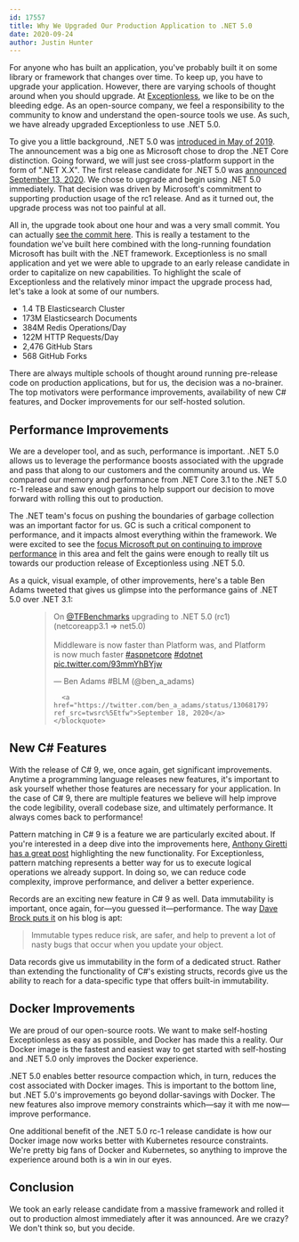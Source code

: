 ```yaml
---
id: 17557
title: Why We Upgraded Our Production Application to .NET 5.0
date: 2020-09-24
author: Justin Hunter
---
```

For anyone who has built an application, you've probably built it on some library or framework that changes over time. To keep up, you have to upgrade your application. However, there are varying schools of thought around when you should upgrade. At [Exceptionless](https://exceptionless/), we like to be on the bleeding edge. As an open-source company, we feel a responsibility to the community to know and understand the open-source tools we use. As such, we have already upgraded Exceptionless to use .NET 5.0.

To give you a little background, .NET 5.0 was [introduced in May of 2019](https://devblogs.microsoft.com/dotnet/introducing-net-5/). The announcement was a big one as Microsoft chose to drop the .NET Core distinction. Going forward, we will just see cross-platform support in the form of ".NET X.X". The first release candidate for .NET 5.0 was [announced September 13, 2020](https://devblogs.microsoft.com/dotnet/announcing-net-5-0-rc-1/). We chose to upgrade and begin using .NET 5.0 immediately. That decision was driven by Microsoft's commitment to supporting production usage of the rc1 release. And as it turned out, the upgrade process was not too painful at all.

All in, the upgrade took about one hour and was a very small commit. You can actually [see the commit here](https://github.com/exceptionless/Exceptionless/commit/874f08e70a3ded2762f8d34df0378de38d7a3193). This is really a testament to the foundation we've built here combined with the long-running foundation Microsoft has built with the .NET framework. Exceptionless is no small application and yet we were able to upgrade to an early release candidate in order to capitalize on new capabilities. To highlight the scale of Exceptionless and the relatively minor impact the upgrade process had, let's take a look at some of our numbers.

* 1.4 TB Elasticsearch Cluster
* 173M Elasticsearch Documents
* 384M Redis Operations/Day
* 122M HTTP Requests/Day
* 2,476 GitHub Stars
* 568 GitHub Forks

There are always multiple schools of thought around running pre-release code on production applications, but for us, the decision was a no-brainer. The top motivators were performance improvements, availability of new C# features, and Docker improvements for our self-hosted solution.

## Performance Improvements

We are a developer tool, and as such, performance is important. .NET 5.0 allows us to leverage the performance boosts associated with the upgrade and pass that along to our customers and the community around us. We compared our memory and performance from .NET Core 3.1 to the .NET 5.0 rc-1 release and saw enough gains to help support our decision to move forward with rolling this out to production.

The .NET team's focus on pushing the boundaries of garbage collection was an important factor for us. GC is such a critical component to performance, and it impacts almost everything within the framework. We were excited to see the [focus Microsoft put on continuing to improve performance](https://devblogs.microsoft.com/dotnet/performance-improvements-in-net-5/#gc) in this area and felt the gains were enough to really tilt us towards our production release of Exceptionless using .NET 5.0.

As a quick, visual example, of other improvements, here's a table Ben Adams tweeted that gives us glimpse into the performance gains of .NET 5.0 over .NET 3.1: <figure class="wp-block-embed-twitter wp-block-embed is-type-rich is-provider-twitter">

<div class="wp-block-embed__wrapper">
  <div class="entry-content-asset">
    <blockquote class="twitter-tweet" data-width="550" data-dnt="true">
      <p lang="en" dir="ltr">
        On <a href="https://twitter.com/TFBenchmarks?ref_src=twsrc%5Etfw">@TFBenchmarks</a> upgrading to .NET 5.0 (rc1)<br />(netcoreapp3.1 => net5.0)<br /><br />Middleware is now faster than Platform was, and Platform is now much faster <a href="https://twitter.com/hashtag/aspnetcore?src=hash&ref_src=twsrc%5Etfw">#aspnetcore</a> <a href="https://twitter.com/hashtag/dotnet?src=hash&ref_src=twsrc%5Etfw">#dotnet</a> <a href="https://t.co/93mmYhBYjw">pic.twitter.com/93mmYhBYjw</a>
      </p>&mdash; Ben Adams #BLM (@ben_a_adams)

      <a href="https://twitter.com/ben_a_adams/status/1306817978927902720?ref_src=twsrc%5Etfw">September 18, 2020</a>
    </blockquote>
  </div>
</div></figure>

## New C# Features

With the release of C# 9, we, once again, get significant improvements. Anytime a programming language releases new features, it's important to ask yourself whether those features are necessary for your application. In the case of C# 9, there are multiple features we believe will help improve the code legibility, overall codebase size, and ultimately performance. It always comes back to performance!

Pattern matching in C# 9 is a feature we are particularly excited about. If you're interested in a deep dive into the improvements here, [Anthony Giretti has a great post](https://anthonygiretti.com/2020/06/23/introducing-c-9-improved-pattern-matching/) highlighting the new functionality. For Exceptionless, pattern matching represents a better way for us to execute logical operations we already support. In doing so, we can reduce code complexity, improve performance, and deliver a better experience.

Records are an exciting new feature in C# 9 as well. Data immutability is important, once again, for—you guessed it—performance. The way [Dave Brock puts it](https://daveabrock.com/2020/07/06/c-sharp-9-deep-dive-records) on his blog is apt:

> Immutable types reduce risk, are safer, and help to prevent a lot of nasty bugs that occur when you update your object.

Data records give us immutability in the form of a dedicated struct. Rather than extending the functionality of C#'s existing structs, records give us the ability to reach for a data-specific type that offers built-in immutability.

## Docker Improvements

We are proud of our open-source roots. We want to make self-hosting Exceptionless as easy as possible, and Docker has made this a reality. Our Docker image is the fastest and easiest way to get started with self-hosting and .NET 5.0 only improves the Docker experience.

.NET 5.0 enables better resource compaction which, in turn, reduces the cost associated with Docker images. This is important to the bottom line, but .NET 5.0's improvements go beyond dollar-savings with Docker. The new features also improve memory constraints which—say it with me now—improve performance.

One additional benefit of the .NET 5.0 rc-1 release candidate is how our Docker image now works better with Kubernetes resource constraints. We're pretty big fans of Docker and Kubernetes, so anything to improve the experience around both is a win in our eyes.

## Conclusion

We took an early release candidate from a massive framework and rolled it out to production almost immediately after it was announced. Are we crazy? We don't think so, but you decide.
